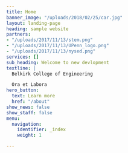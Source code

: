 ```yaml
---
title: Home
banner_image: "/uploads/2018/02/25/car.jpg"
layout: landing-page
heading: sample website
partners:
- "/uploads/2017/11/13/stem.png"
- "/uploads/2017/11/13/UPenn_logo.png"
- "/uploads/2017/11/13/nysed.png"
services: []
sub_heading: Welcome to new devlopment
textline: |
  Belkirk College of Engineering

  Ora et Labora
hero_button:
  text: Learn more
  href: "/about"
show_news: false
show_staff: false
menu:
  navigation:
    identifier: _index
    weight: 1

---
```

